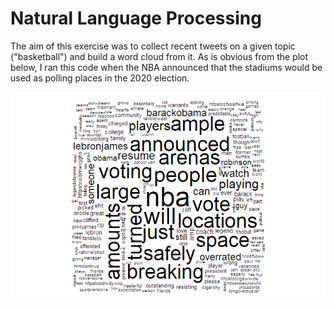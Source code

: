 # Natural Language Processing

The aim of this exercise was to collect recent tweets on a given topic ("basketball") and build a word cloud from it.
As is obvious from the plot below, I ran this code when the NBA announced that the stadiums would be used as polling places in the 2020 election.


<img src="https://github.com/bschmalbach/naturalLanguageProcessing/blob/master/Rplot.png">
